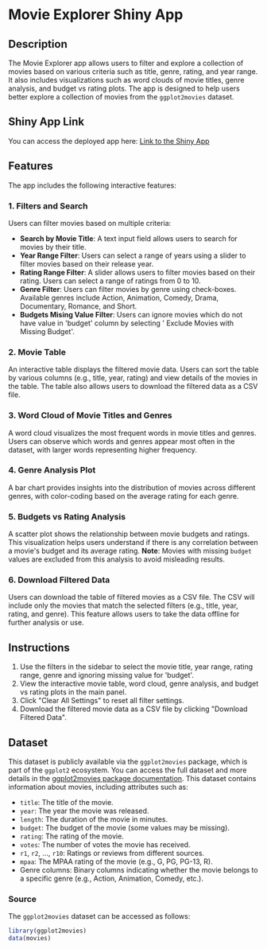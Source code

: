 # Movie Explorer Shiny App

## Description
The Movie Explorer app allows users to filter and explore a collection of movies based on various criteria such as title, genre, rating, and year range. It also includes visualizations such as word clouds of movie titles, genre analysis, and budget vs rating plots. The app is designed to help users better explore a collection of movies from the `ggplot2movies` dataset.

## Shiny App Link
You can access the deployed app here: [Link to the Shiny App](https://xuwt1211.shinyapps.io/movieexplorer/)

## Features
The app includes the following interactive features:

### 1. **Filters and Search**
   Users can filter movies based on multiple criteria:
   
   - **Search by Movie Title**: A text input field allows users to search for movies by their title.
   - **Year Range Filter**: Users can select a range of years using a slider to filter movies based on their release year.
   - **Rating Range Filter**: A slider allows users to filter movies based on their rating. Users can select a range of ratings from 0 to 10.
   - **Genre Filter**: Users can filter movies by genre using check-boxes. Available genres include Action, Animation, Comedy, Drama, Documentary, Romance, and Short.
   - **Budgets Mising Value Filter**: Users can ignore movies which do not have value in 'budget' column by selecting ' Exclude Movies with Missing Budget'.
   
### 2. **Movie Table**
   An interactive table displays the filtered movie data. Users can sort the table by various columns (e.g., title, year, rating) and view details of the movies in the table. The table also allows users to download the filtered data as a CSV file.

### 3. **Word Cloud of Movie Titles and Genres**
   A word cloud visualizes the most frequent words in movie titles and genres. Users can observe which words and genres appear most often in the dataset, with larger words representing higher frequency.

### 4. **Genre Analysis Plot**
   A bar chart provides insights into the distribution of movies across different genres, with color-coding based on the average rating for each genre.

### 5. **Budgets vs Rating Analysis**
   A scatter plot shows the relationship between movie budgets and ratings. This visualization helps users understand if there is any correlation between a movie's budget and its average rating. **Note**: Movies with missing `budget` values are excluded from this analysis to avoid misleading results.
   
### 6. **Download Filtered Data**
   Users can download the table of filtered movies as a CSV file. The CSV will include only the movies that match the selected filters (e.g., title, year, rating, and genre). This feature allows users to take the data offline for further analysis or use.

## Instructions
1. Use the filters in the sidebar to select the movie title, year range, rating range, genre and ignoring missing value for 'budget'.
2. View the interactive movie table, word cloud, genre analysis, and budget vs rating plots in the main panel.
3. Click "Clear All Settings" to reset all filter settings.
4. Download the filtered movie data as a CSV file by clicking "Download Filtered Data".

## Dataset

This dataset is publicly available via the `ggplot2movies` package, which is part of the `ggplot2` ecosystem. You can access the full dataset and more details in the [ggplot2movies package documentation](https://rdrr.io/cran/ggplot2movies/). This dataset contains information about movies, including attributes such as:

- `title`: The title of the movie.
- `year`: The year the movie was released.
- `length`: The duration of the movie in minutes.
- `budget`: The budget of the movie (some values may be missing).
- `rating`: The rating of the movie.
- `votes`: The number of votes the movie has received.
- `r1`, `r2`, ..., `r10`: Ratings or reviews from different sources.
- `mpaa`: The MPAA rating of the movie (e.g., G, PG, PG-13, R).
- Genre columns: Binary columns indicating whether the movie belongs to a specific genre (e.g., Action, Animation, Comedy, etc.).

### Source

The `ggplot2movies` dataset can be accessed as follows:

```r
library(ggplot2movies)
data(movies)

```



